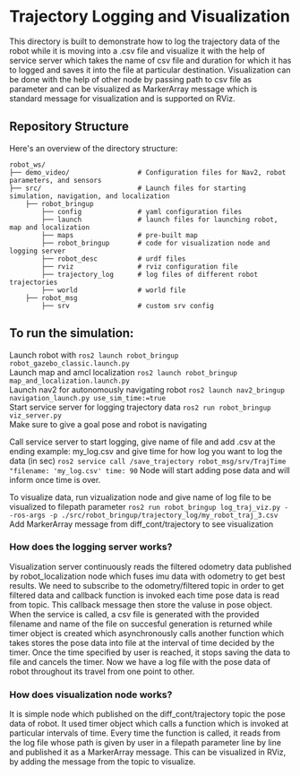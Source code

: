 # Trajectory Logging and Visualization 
This directory is built to demonstrate how to log the trajectory data of the robot while it is moving into a .csv file and visualize it with the help of service server which takes the name of csv file and duration for which it has to logged and saves it into the file at particular destination.
Visualization can be done with the help of other node by passing path to csv file as parameter and can be visualized as MarkerArray message which is standard message for visualization and is supported on RViz.

## Repository Structure
Here's an overview of the directory structure:
```
robot_ws/
├── demo_video/                 # Configuration files for Nav2, robot parameters, and sensors
├── src/                        # Launch files for starting simulation, navigation, and localization
    ├── robot_bringup
        ├── config              # yaml configuration files 
        ├── launch              # launch files for launching robot, map and localization
        ├── maps                # pre-built map
        ├── robot_bringup       # code for visualization node and logging server
        ├── robot_desc          # urdf files
        ├── rviz                # rviz configuration file
        ├── trajectory_log      # log files of different robot trajectories
        ├── world               # world file
    ├── robot_msg
        ├── srv                 # custom srv config

```

## To run the simulation:
Launch robot with 
```ros2 launch robot_bringup robot_gazebo_classic.launch.py```  
Launch map and amcl localization
```ros2 launch robot_bringup map_and_localization.launch.py```  
Launch nav2 for autonomously navigating robot
```ros2 launch nav2_bringup navigation_launch.py use_sim_time:=true```  
Start service server for logging trajectory data
```ros2 run robot_bringup viz_server.py```  
Make sure to give a goal pose and robot is navigating  

Call service server to start logging, give name of file and add .csv at the ending example: my_log.csv and give time for how log you want to log the data (in sec)
```ros2 service call /save_trajectory robot_msg/srv/TrajTime "filename: 'my_log.csv' time: 90```
Node will start adding pose data and will inform once time is over.  

To visualize data, run vizualization node and give name of log file to be visualized to filepath parameter
```ros2 run robot_bringup log_traj_viz.py --ros-args -p ./src/robot_bringup/trajectory_log/my_robot_traj_3.csv ```
Add MarkerArray message from diff_cont/trajectory to see visualization  

### How does the logging server works?
Visualization server continuously reads the filtered odometry data published by robot_localization node which fuses imu data with odometry to get best results. We need to subscribe to the odometry/filtered topic in order to get filtered data and callback function is invoked each time pose data is read from topic. This callback message then store the valuse in pose object. 
When the service is called, a csv file is generated with the provided filename and name of the file on succesful generation is returned while timer object is created which asynchronously calls another function which takes stores the pose data into file at the interval of time decided by the timer. Once the time specified by user is reached, it stops saving the data to file and cancels the timer. Now we have a log file with the pose data of robot throughout its travel from one point to other.

### How does visualization node works?
It is simple node which published on the diff_cont/trajectory topic the pose data of robot. It used timer object which calls a function which is invoked at particular intervals of time. Every time the function is called, it reads from the log file whose path is given by user in a filepath parameter line by line and published it as a MarkerArray message. This can be visualized in RViz, by adding the message from the topic to visualize. 
